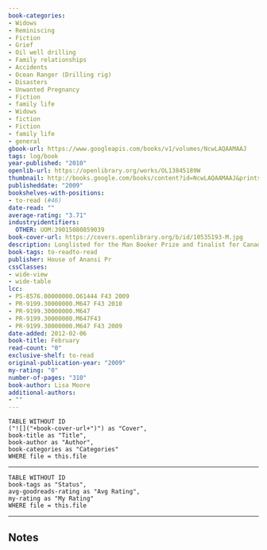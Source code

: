 ```yaml
---
book-categories:
- Widows
- Reminiscing
- Fiction
- Grief
- Oil well drilling
- Family relationships
- Accidents
- Ocean Ranger (Drilling rig)
- Disasters
- Unwanted Pregnancy
- Fiction
- family life
- Widows
- fiction
- Fiction
- family life
- general
gbook-url: https://www.googleapis.com/books/v1/volumes/NcwLAQAAMAAJ
tags: log/book
year-published: "2010"
openlib-url: https://openlibrary.org/works/OL13845189W
thumbnail: http://books.google.com/books/content?id=NcwLAQAAMAAJ&printsec=frontcover&img=1&zoom=1&source=gbs_api
publisheddate: "2009"
bookshelves-with-positions:
- to-read (#46)
date-read: ""
average-rating: "3.71"
industryidentifiers:
  OTHER: UOM:39015080859039
book-cover-url: https://covers.openlibrary.org/b/id/10535193-M.jpg
description: Longlisted for the Man Booker Prize and finalist for Canada Reads 2013 In 1982, the oil rig Ocean Ranger sank off the coast of Newfoundland during a Valentine's Day storm. All eighty-four men aboard died. February is the story of Helen O'Mara, one of those left behind when her husband, Cal, drowns on the rig. It begins in the present-day, more than twenty-five years later, but spirals back again and again to the "February" that persists in Helen's mind and heart. Writing at the peak of her form, her steadfast refusal to sentimentalize coupled with an almost shocking ability to render the precise details of her characters' physical and emotional worlds, Lisa Moore gives us her strongest work yet. Here is a novel about complex love and cauterizing grief, about past and present and how memory knits them together, about a fiercely close community and its universal struggles, and finally about our need to imagine a future, no matter how fragile, before we truly come home. This is a profound, gorgeous, heart-stopping work from one of our best writers.
book-tags: to-readto-read
publisher: House of Anansi Pr
cssClasses:
- wide-view
- wide-table
lcc:
- PS-8576.00000000.O61444 F43 2009
- PR-9199.30000000.M647 F43 2010
- PR-9199.30000000.M647
- PR-9199.30000000.M647F43
- PR-9199.30000000.M647 F43 2009
date-added: 2012-02-06
book-title: February
read-count: "0"
exclusive-shelf: to-read
original-publication-year: "2009"
my-rating: "0"
number-of-pages: "310"
book-author: Lisa Moore
additional-authors:
- ""
---
```


```dataview
TABLE WITHOUT ID
("![]("+book-cover-url+")") as "Cover",
book-title as "Title",
book-author as "Author",
book-categories as "Categories"
WHERE file = this.file
```
---
```dataview
TABLE WITHOUT ID
book-tags as "Status",
avg-goodreads-rating as "Avg Rating",
my-rating as "My Rating"
WHERE file = this.file
```
---
## Notes


